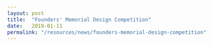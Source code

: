 ```yaml
---
layout: post
title:  "Founders' Memorial Design Competition"
date:   2019-01-11
permalink: "/resources/news/founders-memorial-design-competition"
---
```

